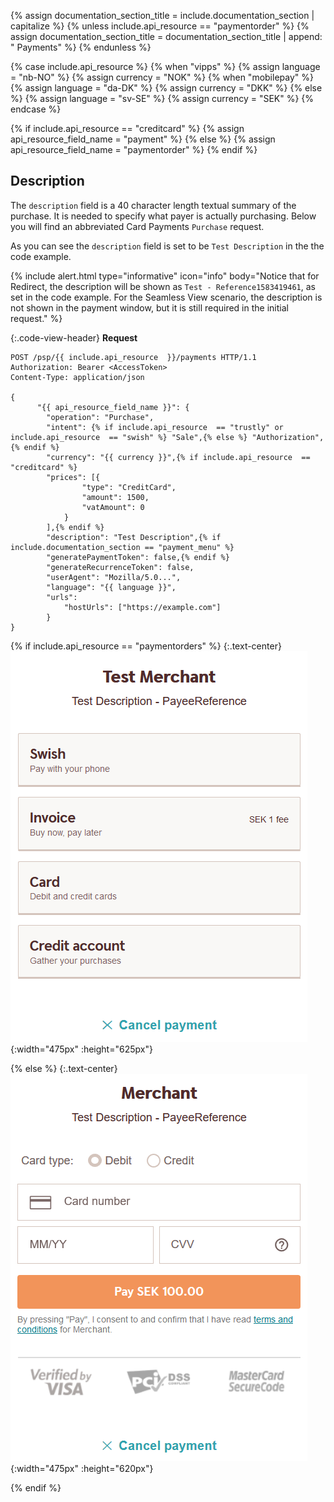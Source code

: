 {% assign documentation_section_title = include.documentation_section | capitalize %}
{% unless include.api_resource  == "paymentorder" %}
  {% assign documentation_section_title = documentation_section_title | append: " Payments" %}
{% endunless %}

{% case include.api_resource  %}
{% when "vipps" %}
  {% assign language = "nb-NO" %}
  {% assign currency = "NOK" %}
{% when "mobilepay" %}
  {% assign language = "da-DK" %}
  {% assign currency = "DKK" %}
{% else %}
  {% assign language = "sv-SE" %}
  {% assign currency = "SEK" %}
{% endcase %}

{% if include.api_resource  == "creditcard" %}
    {% assign api_resource_field_name = "payment" %}
{% else %}
    {% assign api_resource_field_name = "paymentorder" %}
{% endif %}

## Description

The `description` field is a 40 character length textual summary of the
purchase. It is needed to specify what payer is actually purchasing. Below you
will find an abbreviated Card Payments `Purchase` request.

As you can see the `description` field is set to be `Test Description`
in the the code example.

{% include alert.html type="informative" icon="info" body="Notice that for Redirect,
the description will be shown as `Test - Reference1583419461`, as set
in the code example. For the Seamless View scenario, the description is not
shown in the payment window, but it is still required in the initial request."
%}

{:.code-view-header}
**Request**

```http
POST /psp/{{ include.api_resource  }}/payments HTTP/1.1
Authorization: Bearer <AccessToken>
Content-Type: application/json

{
      "{{ api_resource_field_name }}": {
        "operation": "Purchase",
        "intent": {% if include.api_resource  == "trustly" or include.api_resource  == "swish" %} "Sale",{% else %} "Authorization", {% endif %}
        "currency": "{{ currency }}",{% if include.api_resource  == "creditcard" %}
        "prices": [{
                "type": "CreditCard",
                "amount": 1500,
                "vatAmount": 0
            }
        ],{% endif %}
        "description": "Test Description",{% if include.documentation_section == "payment_menu" %}
        "generatePaymentToken": false,{% endif %}
        "generateRecurrenceToken": false,
        "userAgent": "Mozilla/5.0...",
        "language": "{{ language }}",
        "urls":
            "hostUrls": ["https://example.com"]
        }
}
```

{% if include.api_resource  == "paymentorders" %}
{:.text-center}
![The description field as presented in the Payment Menu][description-paymentorders]{:width="475px"
:height="625px"}

{% else %}
{:.text-center}
![The description field as presented in {{ documentation_section_title }}][description-all-payments]{:width="475px"
:height="620px"}

{% endif %}

[description-all-payments]: /assets/screenshots/description-field/description-all-payments.png
[description-paymentorders]: /assets/screenshots/description-field/description-paymentorders.png
